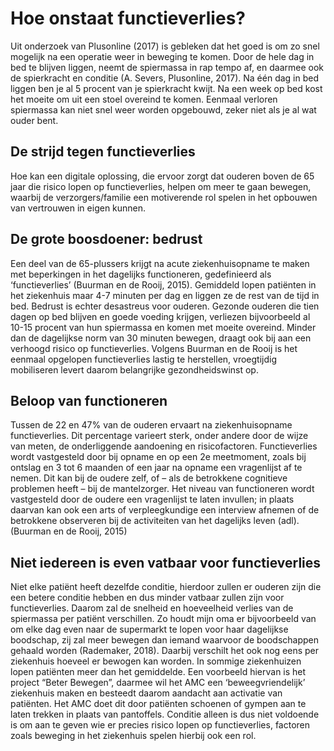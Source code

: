 # Hoe onstaat functieverlies?

Uit onderzoek van Plusonline \(2017\) is gebleken dat het goed is om zo snel mogelijk na een operatie weer in beweging te komen. Door de hele dag in bed te blijven liggen, neemt de spiermassa in rap tempo af, en daarmee ook de spierkracht en conditie \(A. Severs, Plusonline, 2017\). Na één dag in bed liggen ben je al 5 procent van je spierkracht kwijt. Na een week op bed kost het moeite om uit een stoel overeind te komen. Eenmaal verloren spiermassa kan niet snel weer worden opgebouwd, zeker niet als je al wat ouder bent.

## De strijd tegen functieverlies

Hoe kan een digitale oplossing, die ervoor zorgt dat ouderen boven de 65 jaar die risico lopen op functieverlies, helpen om meer te gaan bewegen, waarbij de verzorgers/familie een motiverende rol spelen in het opbouwen van vertrouwen in eigen kunnen.

## De grote boosdoener: bedrust

Een deel van de 65-plussers krijgt na acute ziekenhuisopname te maken met beperkingen in het dagelijks functioneren, gedefinieerd als ‘functieverlies’ \(Buurman en de Rooij, 2015\). Gemiddeld lopen patiënten in het ziekenhuis maar 4-7 minuten per dag en liggen ze de rest van de tijd in bed. Bedrust is echter desastreus voor ouderen. Gezonde ouderen die tien dagen op bed blijven en goede voeding krijgen, verliezen bijvoorbeeld al 10-15 procent van hun spiermassa en komen met moeite overeind. Minder dan de dagelijkse norm van 30 minuten bewegen, draagt ook bij aan een verhoogd risico op functieverlies. Volgens Buurman en de Rooij is het eenmaal opgelopen functieverlies lastig te herstellen, vroegtijdig mobiliseren levert daarom belangrijke gezondheidswinst op.

## Beloop van functioneren

Tussen de 22 en 47% van de ouderen ervaart na ziekenhuisopname functieverlies. Dit percentage varieert sterk, onder andere door de wijze van meten, de onderliggende aandoening en risicofactoren. Functieverlies wordt vastgesteld door bij opname en op een 2e meetmoment, zoals bij ontslag en 3 tot 6 maanden of een jaar na opname een vragenlijst af te nemen. Dit kan bij de oudere zelf, of – als de betrokkene cognitieve problemen heeft – bij de mantelzorger. Het niveau van functioneren wordt vastgesteld door de oudere een vragenlijst te laten invullen; in plaats daarvan kan ook een arts of verpleegkundige een interview afnemen of de betrokkene observeren bij de activiteiten van het dagelijks leven \(adl\). \(Buurman en de Rooij, 2015\)

## Niet iedereen is even vatbaar voor functieverlies

Niet elke patiënt heeft dezelfde conditie, hierdoor zullen er ouderen zijn die een betere conditie hebben en dus minder vatbaar zullen zijn voor functieverlies. Daarom zal de snelheid en hoeveelheid verlies van de spiermassa per patiënt verschillen. Zo houdt mijn oma er bijvoorbeeld van om elke dag even naar de supermarkt te lopen voor haar dagelijkse boodschap, zij zal meer bewegen dan iemand waarvoor de boodschappen gehaald worden \(Rademaker, 2018\). Daarbij verschilt het ook nog eens per ziekenhuis hoeveel er bewogen kan worden. In sommige ziekenhuizen lopen patiënten meer dan het gemiddelde. Een voorbeeld hiervan is het project “Beter Bewegen”, daarmee wil het AMC een ‘beweegvriendelijk’ ziekenhuis maken en besteedt daarom aandacht aan activatie van patiënten. Het AMC doet dit door patiënten schoenen of gympen aan te laten trekken in plaats van pantoffels. Conditie alleen is dus niet voldoende is om aan te geven wie er precies risico lopen op functieverlies, factoren zoals beweging in het ziekenhuis spelen hierbij ook een rol.

